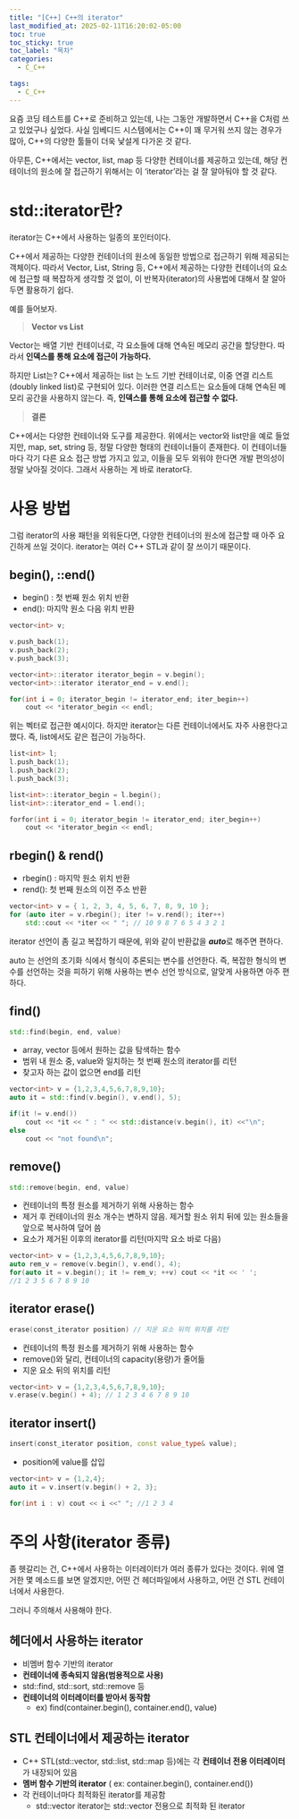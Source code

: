 ```yaml
---
title: "[C++] C++의 iterator"
last_modified_at: 2025-02-11T16:20:02-05:00
toc: true
toc_sticky: true
toc_label: "목차"
categories:
  - C_C++

tags:
  - C_C++
---
```


요즘 코딩 테스트를 C++로 준비하고 있는데, 나는 그동안 개발하면서 C++을 C처럼 쓰고 있었구나 싶었다. 사실 임베디드 시스템에서는 C++이 꽤 무거워 쓰지 않는 경우가 많아, C++의 다양한 툴들이 더욱 낯설게 다가온 것 같다. 

아무튼,  C++에서는 vector, list, map 등 다양한 컨테이너를 제공하고 있는데, 해당 컨테이너의 원소에 잘 접근하기 위해서는 이 ‘iterator’라는 걸 잘 알아둬야 할 것 같다.

# std::iterator란?

iterator는 C++에서 사용하는 일종의 포인터이다.

C++에서 제공하는 다양한 컨테이너의 원소에 동일한 방법으로 접근하기 위해 제공되는 객체이다. 따라서 Vector, List, String 등, C++에서 제공하는 다양한 컨테이너의 요소에 접근할 때 복잡하게 생각할 것 없이, 이 반복자(iterator)의 사용법에 대해서 잘 알아두면 활용하기 쉽다.

예를 들어보자.

> **Vector vs List**
> 

Vector는 배열 기반 컨테이너로, 각 요소들에 대해 연속된 메모리 공간을 할당한다. 따라서 **인덱스를 통해 요소에 접근이 가능하다.**

하지만 List는? C++에서 제공하는 list 는 노드 기반 컨테이너로, 이중 연결 리스트(doubly linked list)로 구현되어 있다. 이러한 연결 리스트는 요소들에 대해 연속된 메모리 공간을 사용하지 않는다. 즉, **인덱스를 통해 요소에 접근할 수 없다.**

> **결론**
> 

C++에서는 다양한 컨테이너와 도구를 제공한다. 위에서는 vector와 list만을 예로 들었지만, map, set, string 등, 정말 다양한 형태의 컨테이너들이 존재한다. 이 컨테이너들마다 각기 다른 요소 접근 방법 가지고 있고, 이들을 모두 외워야 한다면 개발 편의성이 정말 낮아질 것이다. 그래서 사용하는 게 바로 iterator다.

# 사용 방법

그럼 iterator의 사용 패턴을 외워둔다면,  다양한 컨테이너의 원소에 접근할 때 아주 요긴하게 쓰일 것이다. iterator는 여러 C++ STL과 같이 잘 쓰이기 때문이다.

## begin(), ::end()

- begin() : 첫 번째 원소 위치 반환
- end(): 마지막 원소 다음 위치 반환

```cpp
vector<int> v;

v.push_back(1);
v.push_back(2);
v.push_back(3);

vector<int>::iterator iterator_begin = v.begin();
vector<int>::iterator iterator_end = v.end();

for(int i = 0; iterator_begin != iterator_end; iter_begin++)
	cout << *iterator_begin << endl;
```

위는 벡터로 접근한 예시이다. 하지만 iterator는 다른 컨테이너에서도 자주 사용한다고 했다. 즉, list에서도 같은 접근이 가능하다.

```cpp
list<int> l;
l.push_back(1);
l.push_back(2);
l.push_back(3);

list<int>::iterator_begin = l.begin();
list<int>::iterator_end = l.end();

forfor(int i = 0; iterator_begin != iterator_end; iter_begin++)
	cout << *iterator_begin << endl;
```

## rbegin() & rend()

- rbegin() : 마지막 원소 위치 반환
- rend(): 첫 번째 원소의 이전 주소 반환

```cpp
vector<int> v = { 1, 2, 3, 4, 5, 6, 7, 8, 9, 10 };
for (auto iter = v.rbegin(); iter != v.rend(); iter++)
    std::cout << *iter << " "; // 10 9 8 7 6 5 4 3 2 1
```

iterator 선언이 좀 길고 복잡하기 때문에, 위와 같이 반환값을 ***auto***로 해주면 편하다.

auto 는 선언의 초기화 식에서 형식이 추론되는 변수를 선언한다. 즉, 복잡한 형식의 변수를 선언하는 것을 피하기 위해 사용하는 변수 선언 방식으로, 알맞게 사용하면 아주 편하다.

## <algorithm> find()

```cpp
std::find(begin, end, value)
```

- array, vector 등에서 원하는 값을 탐색하는 함수
- 범위 내 원소 중, value와 일치하는 첫 번째 원소의 iterator를 리턴
- 찾고자 하는 값이 없으면 end를 리턴

```cpp
vector<int> v = {1,2,3,4,5,6,7,8,9,10};
auto it = std::find(v.begin(), v.end(), 5);

if(it != v.end())
	cout << *it << " : " << std::distance(v.begin(), it) <<"\n";
else
	cout << "not found\n";
```

## <algorithm> remove()

```cpp
std::remove(begin, end, value)
```

- 컨테이너의 특정 원소를 제거하기 위해 사용하는 함수
- 제거 후 컨테이너의 원소 개수는 변하지 않음. 제거할 원소 위치 뒤에 있는 원소들을 앞으로 복사하여 덮어 씀
- 요소가 제거된 이후의 iterator를 리턴(마지막 요소 바로 다음)

```cpp
vector<int> v = {1,2,3,4,5,6,7,8,9,10};
auto rem_v = remove(v.begin(), v.end(), 4);
for(auto it = v.begin(); it != rem_v; ++v) cout << *it << ' ';
//1 2 3 5 6 7 8 9 10
```

## iterator erase()

```cpp
erase(const_iterator position) // 지운 요소 뒤의 위치를 리턴
```

- 컨테이너의 특정 원소를 제거하기 위해 사용하는 함수
- remove()와 달리, 컨테이너의 capacity(용량)가 줄어듦
- 지운 요소 뒤의 위치를 리턴

```cpp
vector<int> v = {1,2,3,4,5,6,7,8,9,10}; 
v.erase(v.begin() + 4); // 1 2 3 4 6 7 8 9 10
```

## iterator insert()

```cpp
insert(const_iterator position, const value_type& value);
```

- position에 value를 삽입

```cpp
vector<int> v = {1,2,4};
auto it = v.insert(v.begin() + 2, 3};

for(int i : v) cout << i <<" "; //1 2 3 4 
```

# 주의 사항(iterator 종류)

좀 헷갈리는 건, C++에서 사용하는 이터레이터가 여러 종류가 있다는 것이다. 위에 열거한 몇 메소드를 보면 알겠지만, 어떤 건 <algorithm> 헤더파일에서 사용하고, 어떤 건 STL 컨테이너에서 사용한다.

그러니 주의해서 사용해야 한다.

## <algorithm> 헤더에서 사용하는 iterator

- 비멤버 함수 기반의 iterator
- **컨테이너에 종속되지 않음(범용적으로 사용)**
- std::find, std::sort, std::remove 등
- **컨테이너의 이터레이터를 받아서 동작함**
    - ex) find(container.begin(), container.end(), value)

## STL 컨테이너에서 제공하는 iterator

- C++ STL(std::vector, std::list, std::map 등)에는 각 **컨테이너 전용 이터레이터**가 내장되어 있음
- **멤버 함수 기반의 iterator** ( ex: container.begin(), container.end())
- 각 컨테이너마다 최적화된 iterator를 제공함
    - std::vector<int> iterator는 std::vector 전용으로 최적화 된 iterator
